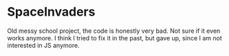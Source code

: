 # SpaceInvaders

Old messy school project, the code is honestly very bad. Not sure if it even works anymore. 
I think I tried to fix it in the past, but gave up, since I am not interested in JS anymore.
